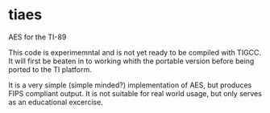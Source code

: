 # tiaes
AES for the TI-89  

This code is experimemntal and is not yet ready to be compiled with TIGCC.
It will first be beaten in to working whith the portable version before being
ported to the TI platform.  

It is a very simple (simple minded?) implementation of AES, but produces FIPS
compliant output. It is not suitable for real world usage, but only serves as
an educational excercise.
